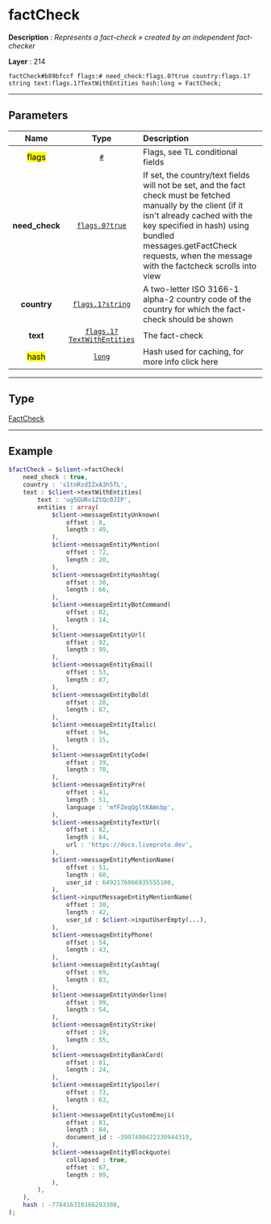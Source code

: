# factCheck

**Description** : *Represents a fact\-check &raquo; created by an independent fact\-checker*

**Layer** : 214

```tl
factCheck#b89bfccf flags:# need_check:flags.0?true country:flags.1?string text:flags.1?TextWithEntities hash:long = FactCheck;
```

---

## Parameters

| Name | Type | Description |
| :---: | :---: | :--- |
| <mark>flags</mark> | [`#`](type/#) | Flags, see TL conditional fields |
| **need_check** | [`flags.0?true`](type/true) | If set, the country/text fields will not be set, and the fact check must be fetched manually by the client (if it isn't already cached with the key specified in hash) using bundled messages.getFactCheck requests, when the message with the factcheck scrolls into view |
| **country** | [`flags.1?string`](type/string) | A two-letter ISO 3166-1 alpha-2 country code of the country for which the fact-check should be shown |
| **text** | [`flags.1?TextWithEntities`](type/TextWithEntities) | The fact-check |
| <mark>hash</mark> | [`long`](type/long) | Hash used for caching, for more info click here |

---

## Type

[FactCheck](type/FactCheck)

---

## Example

```php
$factCheck = $client->factCheck(
	need_check : true,
	country : 's1tnRzdIZxA3h5TL',
	text : $client->textWithEntities(
		text : 'ug5GURv1ZtQc0JIP',
		entities : array(
			$client->messageEntityUnknown(
				offset : 8,
				length : 49,
			),
			$client->messageEntityMention(
				offset : 72,
				length : 20,
			),
			$client->messageEntityHashtag(
				offset : 30,
				length : 66,
			),
			$client->messageEntityBotCommand(
				offset : 82,
				length : 14,
			),
			$client->messageEntityUrl(
				offset : 92,
				length : 99,
			),
			$client->messageEntityEmail(
				offset : 53,
				length : 87,
			),
			$client->messageEntityBold(
				offset : 28,
				length : 87,
			),
			$client->messageEntityItalic(
				offset : 94,
				length : 15,
			),
			$client->messageEntityCode(
				offset : 39,
				length : 70,
			),
			$client->messageEntityPre(
				offset : 41,
				length : 51,
				language : 'mfFZeqQgltKAWsbp',
			),
			$client->messageEntityTextUrl(
				offset : 82,
				length : 84,
				url : 'https://docs.liveproto.dev',
			),
			$client->messageEntityMentionName(
				offset : 51,
				length : 60,
				user_id : 6492176066935555100,
			),
			$client->inputMessageEntityMentionName(
				offset : 30,
				length : 42,
				user_id : $client->inputUserEmpty(...),
			),
			$client->messageEntityPhone(
				offset : 54,
				length : 43,
			),
			$client->messageEntityCashtag(
				offset : 69,
				length : 83,
			),
			$client->messageEntityUnderline(
				offset : 99,
				length : 54,
			),
			$client->messageEntityStrike(
				offset : 19,
				length : 55,
			),
			$client->messageEntityBankCard(
				offset : 81,
				length : 24,
			),
			$client->messageEntitySpoiler(
				offset : 73,
				length : 63,
			),
			$client->messageEntityCustomEmoji(
				offset : 81,
				length : 84,
				document_id : -3997490422330944319,
			),
			$client->messageEntityBlockquote(
				collapsed : true,
				offset : 67,
				length : 99,
			),
		),
	),
	hash : -778416310166293308,
);
```